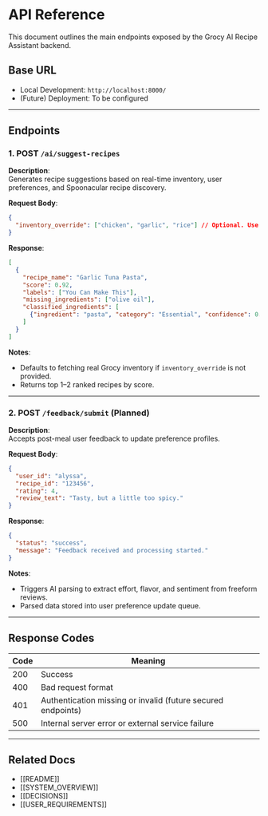 
# API Reference

This document outlines the main endpoints exposed by the Grocy AI Recipe Assistant backend.

## Base URL

- Local Development: `http://localhost:8000/`
- (Future) Deployment: To be configured

---

## Endpoints

### 1. POST `/ai/suggest-recipes`

**Description**:  
Generates recipe suggestions based on real-time inventory, user preferences, and Spoonacular recipe discovery.

**Request Body**:
```json
{
  "inventory_override": ["chicken", "garlic", "rice"] // Optional. Use to manually override Grocy inventory.
}
```

**Response**:
```json
[
  {
    "recipe_name": "Garlic Tuna Pasta",
    "score": 0.92,
    "labels": ["You Can Make This"],
    "missing_ingredients": ["olive oil"],
    "classified_ingredients": [
      {"ingredient": "pasta", "category": "Essential", "confidence": 0.95}
    ]
  }
]
```

**Notes**:
- Defaults to fetching real Grocy inventory if `inventory_override` is not provided.
- Returns top 1–2 ranked recipes by score.

---

### 2. POST `/feedback/submit` (Planned)

**Description**:  
Accepts post-meal user feedback to update preference profiles.

**Request Body**:
```json
{
  "user_id": "alyssa",
  "recipe_id": "123456",
  "rating": 4,
  "review_text": "Tasty, but a little too spicy."
}
```

**Response**:
```json
{
  "status": "success",
  "message": "Feedback received and processing started."
}
```

**Notes**:
- Triggers AI parsing to extract effort, flavor, and sentiment from freeform reviews.
- Parsed data stored into user preference update queue.

---

## Response Codes

| Code | Meaning |
|-----|---------|
| 200  | Success |
| 400  | Bad request format |
| 401  | Authentication missing or invalid (future secured endpoints) |
| 500  | Internal server error or external service failure |

---

## Related Docs

- [[README]]
- [[SYSTEM_OVERVIEW]]
- [[DECISIONS]]
- [[USER_REQUIREMENTS]]
